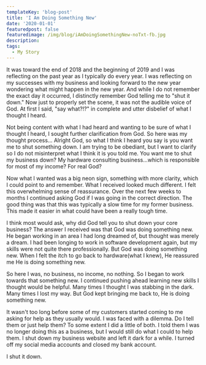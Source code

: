 ```yaml
---
templateKey: 'blog-post'
title: 'I Am Doing Something New'
date: '2020-01-01'
featuredpost: false
featuredimage: /img/blog/iAmDoingSomethingNew-noTxt-fb.jpg
description:
tags:
  - My Story
---
```


It was toward the end of 2018 and the beginning of 2019 and I was reflecting on the past year as I typically do every year. I was reflecting on my successes with my business and looking forward to the new year wondering what might happen in the new year. And while I do not remember the exact day it occurred, I distinctly remember God telling me to "shut it down." Now just to properly set the scene, it was not the audible voice of God. At first I said, "say what?!?" in complete and utter disbelief of what I thought I heard.

Not being content with what I had heard and wanting to be sure of what I thought I heard, I sought further clarification from God. So here was my thought process... Alright God, so what I think I heard you say is you want me to shut something down. I am trying to be obediant, but I want to clarify so I do not misinterpret what I think it is you told me. You want me to shut my business down? My hardware consulting business...which is responsible for most of my income? For real God?

Now what I wanted was a big neon sign, something with more clarity, which I could point to and remember. What I received looked much different. I felt this overwhelming sense of reassurance. Over the next few weeks to months I continued asking God if I was going in the correct direction. The good thing was that this was typically a slow time for my former business. This made it easier in what could have been a really tough time.

I think most would ask, why did God tell you to shut down your core business? The answer I received was that God was doing something new. He began working in an area I had long dreamed of, but thought was merely a dream. I had been longing to work in software development again, but my skills were not quite there professionally. But God was doing something new. When I felt the itch to go back to hardware(what I knew), He reassured me He is doing something new.

So here I was, no business, no income, no nothing. So I began to work towards that something new. I continued pushing ahead learning new skills I thought would be helpful. Many times I thought I was stabbing in the dark. Many times I lost my way. But God kept bringing me back to, He is doing something new.

It wasn't too long before some of my customers started coming to me asking for help as they usually would. I was faced with a dilemma. Do I tell them or just help them? To some extent I did a little of both. I told them I was no longer doing this as a business, but I would still do what I could to help them. I shut down my business website and left it dark for a while. I turned off my social media accounts and closed my bank account.

I shut it down.
